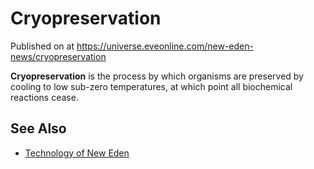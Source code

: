 # Cryopreservation
Published on  at https://universe.eveonline.com/new-eden-news/cryopreservation

**Cryopreservation** is the process by which organisms are preserved by cooling to low sub-zero temperatures, at which point all biochemical reactions cease.

See Also
--------
-   [Technology of New Eden](587lwcyHwGABUvNLgroYNa)
